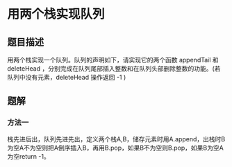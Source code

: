 # 用两个栈实现队列

## 题目描述

用两个栈实现一个队列。队列的声明如下，请实现它的两个函数 appendTail 和 deleteHead ，分别完成在队列尾部插入整数和在队列头部删除整数的功能。(若队列中没有元素，deleteHead 操作返回 -1 )

## 题解

### 方法一

栈先进后出，队列先进先出，定义两个栈A,B，储存元素时用A.append，出栈时B为空A不为空则把A倒序插入B，再用B.pop，如果B不为空则B.pop，如果B为空A为空return -1。
